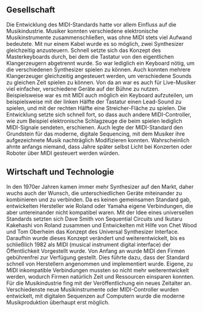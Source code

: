 ## Gesellschaft
Die Entwicklung des MIDI-Standards hatte vor allem Einfluss auf die Musikindustrie. Musiker konnten verschiedene elektronische Musikinstrumente zusammenschließen, was ohne MIDI stets viel Aufwand bedeutete. Mit nur einem Kabel wurde es so möglich, zwei Synthesizer gleichzeitig anzusteuern. Schnell setzte sich das Konzept des Masterkeyboards durch, bei dem die Tastatur von den eigentlichen Klangerzeugern abgetrennt wurde. So war lediglich ein Keyboard nötig, um die verschiedenen Synthesizer spielen zu können. Auch konnten mehrere Klangerzeuger gleichzeitig angesteuert werden, um verschiedene Sounds zu gleichen Zeit spielen zu können. Von da an war es auch für Live-Musiker viel einfacher, verschiedene Geräte auf der Bühne zu nutzen. Beispielsweise war es mit MIDI auch möglich ein Keyboard aufzuteilen, um beispielsweise mit der linken Hälfte der Tastatur einen Lead-Sound zu spielen, und mit der rechten Hälfte eine Streicher-Fläche zu spielen. 
Die Entwicklung setzte sich schnell fort, so dass auch andere MIDI-Controller, wie zum Beispiel elektronische Schlagzeuge die beim spielen lediglich MIDI-Signale sendeten, erschienen. Auch legte der MIDI-Standard den Grundstein für das moderne, digitale Sequencing, mit dem Musiker ihre aufgezeichnete Musik nachträglich Modifizieren konnten. Wahrscheinlich ahnte anfangs niemand, dass Jahre später selbst Licht bei Konzerten oder Roboter über MIDI gesteuert werden würden.

## Wirtschaft und Technologie
In den 1970er Jahren kamen immer mehr Synthesizer auf den Markt, daher wuchs auch der Wunsch, die unterschiedlichen Geräte miteinander zu kombinieren und zu verbinden. Da es keinen gemeinsamen Standard gab, entwickelten Hersteller wie Roland oder Yamaha eigene Verbindungen, die aber untereinander nicht kompatibel waren. 
Mit der Idee eines universellen Standards setzten sich Dave Smith von Sequential Circuits und Ikutaru Kakehashi von Roland zusammen und Entwickelten mit Hilfe von Chet Wood und Tom Oberheim das Konzept des Universal Synthesizer Interface. Daraufhin wurde dieses Konzept verändert und weiterentwickelt, bis es schließlich 1982 als MIDI (musical instrument digital interface) der Öffentlichkeit Vorgestellt wurde. Von Anfang an wurde MIDI den Firmen gebührenfrei zur Verfügung gestellt. Dies führte dazu, dass der Standard schnell von Herstellern angenommen und implementiert wurde. Eigene, zu MIDI inkompatible Verbindungen mussten so nicht mehr weiterentwickelt werden, wodurch Firmen natürlich Zeit und Ressourcen einsparen konnten. 
Für die Musikindustrie fing mit der Veröffentlichung ein neues Zeitalter an. Verschiedenste neue Musikinstrumente oder MIDI-Controller wurden entwickelt, mit digitalen Sequenzen auf Computern wurde die moderne Musikproduktion überhaupt erst möglich.
